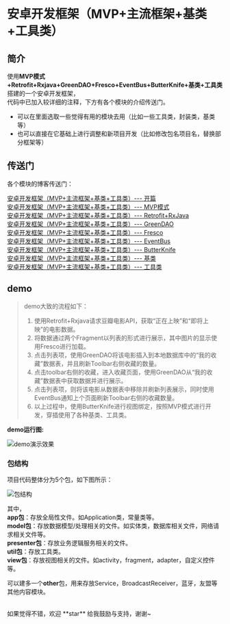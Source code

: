 # 安卓开发框架（MVP+主流框架+基类+工具类）

## 简介

使用**MVP模式+Retrofit+Rxjava+GreenDAO+Fresco+EventBus+ButterKnife+基类+工具类**搭建的一个安卓开发框架，<br>
代码中已加入较详细的注释，下方有各个模块的介绍传送门。

- 可以在里面选取一些觉得有用的模块去用（比如一些工具类，封装类，基类等）
- 也可以直接在它基础上进行调整和新项目开发（比如修改包名项目名，替换部分框架等）

## 传送门

各个模块的博客传送门：

[安卓开发框架（MVP+主流框架+基类+工具类）--- 开篇](http://blog.csdn.net/ljy_programmer/article/details/78180445)<br>
[安卓开发框架（MVP+主流框架+基类+工具类）--- MVP模式](http://blog.csdn.net/ljy_programmer/article/details/78187499)<br>
[安卓开发框架（MVP+主流框架+基类+工具类）--- Retrofit+RxJava](http://blog.csdn.net/ljy_programmer/article/details/78187761)<br>
[安卓开发框架（MVP+主流框架+基类+工具类）--- GreenDAO](http://blog.csdn.net/ljy_programmer/article/details/78257528)<br>
[安卓开发框架（MVP+主流框架+基类+工具类）--- Fresco](http://blog.csdn.net/ljy_programmer/article/details/78273267)<br>
[安卓开发框架（MVP+主流框架+基类+工具类）--- EventBus](http://blog.csdn.net/ljy_programmer/article/details/78298043)<br>
[安卓开发框架（MVP+主流框架+基类+工具类）--- ButterKnife](http://blog.csdn.net/ljy_programmer/article/details/78316102)<br>
[安卓开发框架（MVP+主流框架+基类+工具类）--- 基类](http://blog.csdn.net/ljy_programmer/article/details/78326217)<br>
[安卓开发框架（MVP+主流框架+基类+工具类）--- 工具类](http://blog.csdn.net/ljy_programmer/article/details/78343630)<br>


## demo
>demo大致的流程如下：
>1. 使用Retrofit+Rxjava请求豆瓣电影API，获取“正在上映”和“即将上映”的电影数据。
>2. 将数据通过两个Fragment以列表的形式进行展示，其中图片的显示使用Fresco进行加载。
>3. 点击列表项，使用GreenDAO将该电影插入到本地数据库中的“我的收藏”数据表，并且刷新Toolbar右侧收藏的数量。
>4. 点击toolbar右侧的收藏，进入收藏页面，使用GreenDAO从“我的收藏”数据表中获取数据并进行展示。
>5. 点击列表项，则将该电影从数据表中移除并刷新列表展示，同时使用EventBus通知上个页面刷新Toolbar右侧的收藏数量。
>6. 以上过程中，使用ButterKnife进行视图绑定，按照MVP模式进行开发，穿插使用了各种基类、工具类。


**demo运行图:**

![demo演示效果](https://github.com/LJYcoder/DevBase/blob/master/demo_run.gif)

### 包结构

项目代码整体分为5个包，如下图所示：

![包结构](http://img.blog.csdn.net/20171010094014110?watermark/2/text/aHR0cDovL2Jsb2cuY3Nkbi5uZXQvbGp5X3Byb2dyYW1tZXI=/font/5a6L5L2T/fontsize/400/fill/I0JBQkFCMA==/dissolve/70/gravity/SouthEast)


其中，<br>
**app包**：存放全局性文件。如Application类，常量类等。<br>
**model包**：存放数据模型/处理相关的文件。如实体类，数据库相关文件，网络请求相关文件等。<br>
**presenter包**：存放业务逻辑服务相关的文件。<br>
**util包**：存放工具类。<br>
**view包**：存放视图相关的文件。如activity，fragment，adapter，自定义控件等。<br>

可以建多一个**other**包，用来存放Service，BroadcastReceiver，蓝牙，友盟等其他内容模块。<br>





<br>
如果觉得不错，欢迎 **star** 给我鼓励与支持，谢谢~
